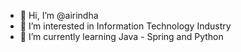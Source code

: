 - 👋 Hi, I’m @airindha
- 👀 I’m interested in Information Technology Industry
- 🌱 I’m currently learning Java - Spring and Python

<!---
airindha/airindha is a ✨ special ✨ repository because its `README.md` (this file) appears on your GitHub profile.
You can click the Preview link to take a look at your changes.
--->
